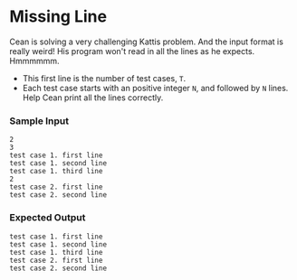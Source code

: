 # Missing Line
Cean is solving a very challenging Kattis problem. And the input format is really weird!
His program won't read in all the lines as he expects. Hmmmmmm.
* This first line is the number of test cases, `T`.
* Each test case starts with an positive integer `N`, and followed by `N` lines.
Help Cean print all the lines correctly.
### Sample Input
```
2
3
test case 1. first line
test case 1. second line
test case 1. third line
2
test case 2. first line
test case 2. second line
```
### Expected Output
```
test case 1. first line
test case 1. second line
test case 1. third line
test case 2. first line
test case 2. second line
```
